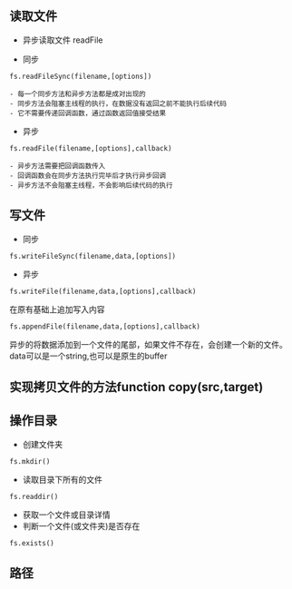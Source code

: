 ## 读取文件
- 异步读取文件 readFile

- 同步
```
fs.readFileSync(filename,[options])
```
    - 每一个同步方法和异步方法都是成对出现的
    - 同步方法会阻塞主线程的执行，在数据没有返回之前不能执行后续代码
    - 它不需要传递回调函数，通过函数返回值接受结果
- 异步
```
fs.readFile(filename,[options],callback)
```
    - 异步方法需要把回调函数传入
    - 回调函数会在同步方法执行完毕后才执行异步回调
    - 异步方法不会阻塞主线程，不会影响后续代码的执行

## 写文件
- 同步
```
fs.writeFileSync(filename,data,[options])
```
- 异步
```
fs.writeFile(filename,data,[options],callback)
```

在原有基础上追加写入内容
```
fs.appendFile(filename,data,[options],callback)
```
异步的将数据添加到一个文件的尾部，如果文件不存在，会创建一个新的文件。data可以是一个string,也可以是原生的buffer

## 实现拷贝文件的方法function copy(src,target)

## 操作目录
- 创建文件夹
```
fs.mkdir()
```
- 读取目录下所有的文件
```
fs.readdir()
```
- 获取一个文件或目录详情
- 判断一个文件(或文件夹)是否存在
```
fs.exists()
```
## 路径



